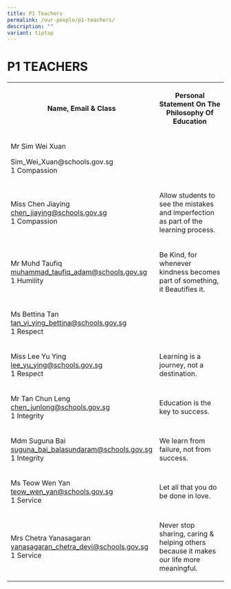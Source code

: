 ```yaml
---
title: P1 Teachers
permalink: /our-people/p1-teachers/
description: ""
variant: tiptap
---
```

<h1><strong>P1 TEACHERS</strong></h1>
<table style="minWidth: 50px">
<colgroup>
<col>
<col>
</colgroup>
<tbody>
<tr>
<th rowspan="1" colspan="1">
<p>Name, Email &amp; Class</p>
</th>
<th rowspan="1" colspan="1">
<p>Personal Statement On The Philosophy Of Education</p>
</th>
</tr>
<tr>
<td rowspan="1" colspan="1">
<p>Mr Sim Wei Xuan</p>
<p><a rel="noopener noreferrer nofollow" target="_blank">Sim_Wei_Xuan@schools.gov.sg</a>
<br>1 Compassion</p>
</td>
<td rowspan="1" colspan="1">
<p></p>
</td>
</tr>
<tr>
<td rowspan="1" colspan="1">
<p>Miss Chen Jiaying
<br><a href="mailto:chen_jiaying@schools.gov.sg" rel="noopener noreferrer nofollow" target="_blank">chen_jiaying@schools.gov.sg</a> 
<br>1 Compassion</p>
</td>
<td rowspan="1" colspan="1">
<p>Allow students to see the mistakes and imperfection as part of the learning
process.</p>
</td>
</tr>
<tr>
<td rowspan="1" colspan="1">
<p>Mr Muhd Taufiq
<br><a href="mailto:muhammad_taufiq_adam@schools.gov.sg" rel="noopener noreferrer nofollow" target="_blank">muhammad_taufiq_adam@schools.gov.sg</a> 
<br>1 Humility</p>
</td>
<td rowspan="1" colspan="1">
<p>Be Kind, for whenever kindness becomes part of something, it Beautifies
it.</p>
</td>
</tr>
<tr>
<td rowspan="1" colspan="1">
<p>Ms Bettina Tan
<br><a href="mailto:tan_yi_ying_bettina@schools.gov.sg" rel="noopener noreferrer nofollow" target="_blank">tan_yi_ying_bettina@schools.gov.sg</a>
<br>1 Respect</p>
</td>
<td rowspan="1" colspan="1">
<p></p>
</td>
</tr>
<tr>
<td rowspan="1" colspan="1">
<p>Miss Lee Yu Ying
<br><a href="mailto:lee_yu_ying@schools.gov.sg" rel="noopener noreferrer nofollow" target="_blank">lee_yu_ying@schools.gov.sg</a> 
<br>1 Respect</p>
</td>
<td rowspan="1" colspan="1">
<p>Learning is a journey, not a destination.</p>
</td>
</tr>
<tr>
<td rowspan="1" colspan="1">
<p>Mr Tan Chun Leng
<br><a href="mailto:chen_junlong@schools.gov.sg" rel="noopener noreferrer nofollow" target="_blank">chen_junlong@schools.gov.sg</a> 
<br>1 Integrity</p>
</td>
<td rowspan="1" colspan="1">
<p>Education is the key to success.</p>
</td>
</tr>
<tr>
<td rowspan="1" colspan="1">
<p>Mdm Suguna Bai
<br><a href="mailto:suguna_bai_balasundaram@schools.gov.sg" rel="noopener noreferrer nofollow" target="_blank">suguna_bai_balasundaram@schools.gov.sg</a>
<br>1 Integrity</p>
</td>
<td rowspan="1" colspan="1">
<p>We learn from failure, not from success.</p>
</td>
</tr>
<tr>
<td rowspan="1" colspan="1">
<p>Ms Teow Wen Yan
<br><a href="mailto:teow_wen_yan@schools.gov.sg" rel="noopener noreferrer nofollow" target="_blank">teow_wen_yan@schools.gov.sg</a> 
<br>1 Service</p>
</td>
<td rowspan="1" colspan="1">
<p>Let all that you do be done in love.</p>
</td>
</tr>
<tr>
<td rowspan="1" colspan="1">
<p>Mrs Chetra Yanasagaran
<br><a href="mailto:yanasagaran_chetra_devi@schools.gov.sg" rel="noopener noreferrer nofollow" target="_blank">yanasagaran_chetra_devi@schools.gov.sg</a> 
<br>1 Service</p>
</td>
<td rowspan="1" colspan="1">
<p>Never stop sharing, caring &amp; helping others because it makes our life
more meaningful.</p>
</td>
</tr>
</tbody>
</table>
<p></p>